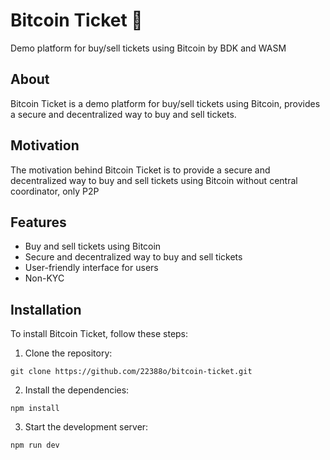 # Bitcoin Ticket 🎫

Demo platform for buy/sell tickets using Bitcoin by BDK and WASM

## About 

Bitcoin Ticket is a demo platform for buy/sell tickets using Bitcoin, provides a secure and decentralized way to buy and sell tickets.

## Motivation 

The motivation behind Bitcoin Ticket is to provide a secure and decentralized way to buy and sell tickets using Bitcoin without central coordinator, only P2P

## Features

- Buy and sell tickets using Bitcoin
- Secure and decentralized way to buy and sell tickets
- User-friendly interface for users
- Non-KYC

## Installation
To install Bitcoin Ticket, follow these steps:
1. Clone the repository:
```
git clone https://github.com/22388o/bitcoin-ticket.git
```
2. Install the dependencies:
```
npm install
```
3. Start the development server:
```
npm run dev
```

